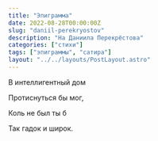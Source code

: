```yaml
---
title: "Эпиграмма"
date: 2022-08-28T00:00:00Z
slug: "daniil-perekryostov"
description: "На Даниила Перекрёстова"
categories: ["стихи"]
tags: ["эпиграммы", "сатира"]
layout: "../../layouts/PostLayout.astro"
---
```


В интеллигентный дом

Протиснуться бы мог,

Коль не был ты б 

Так гадок и широк.
